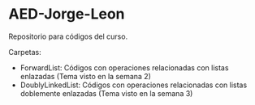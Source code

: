 # AED-Jorge-Leon
Repositorio para códigos del curso. 

Carpetas:
- ForwardList: Códigos con operaciones relacionadas con listas enlazadas (Tema visto en la semana 2)
- DoublyLinkedList: Códigos con operaciones relacionadas con listas doblemente enlazadas (Tema visto en la semana 3)
